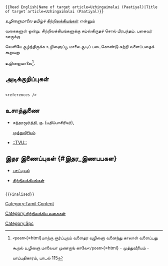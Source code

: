 ```{=mediawiki}
{{Read English|Name of target article=Uzhingaimalai (Paatiyal)|Title of target article=Uzhingaimalai (Paatiyal)}}
```
*உழிஞைமாலை* தமிழ்ச் [சிற்றிலக்கியங்கள்](சிற்றிலக்கியங்கள் "wikilink") என்னும்
வகைகளுள் ஒன்று. சிற்றிலக்கியங்களுக்கு சம்ஸ்கிருதச் சொல் பிரபந்தம். பகைவர் ஊருக்கு
வெளியே சூழ்ந்திருக்க உழிஞைப்பூ மாலை சூடிப் படைகொண்டு சுற்றி வளைப்பதைக் கூறுவது
உழிஞைமாலை[^1].

## அடிக்குறிப்புகள்

```{=html}
<references />
```
## உசாத்துணை

-   சுந்தரமூர்த்தி, கு. (பதிப்பாசிரியர்),
    [முத்துவீரியம்](http://www.tamilvu.org/library/libindex.htm)
-   [::TVU::](https://www.tamilvu.org/slet/l0I00/l0I00pka.jsp?pno=481)

## இதர இணைப்புகள் {#இதர_இணபபகள}

-   [பாட்டியல்](பாட்டியல் "wikilink")
-   [சிற்றிலக்கியங்கள்](சிற்றிலக்கியங்கள் "wikilink")

```{=mediawiki}
{{Finalised}}
```
[Category:Tamil Content](Category:Tamil_Content "wikilink")
[Category:சிற்றிலக்கிய வகைகள்](Category:சிற்றிலக்கிய_வகைகள் "wikilink")
[Category:Spc](Category:Spc "wikilink")

[^1]: `<poem>`{=html}மாற்றா ரூர்ப்புறம் வளைதர வுழிஞை வனைந்து காலாள் வளைப்பது
    கூறல் உழிஞை மாலையா முணருங் காலே`</poem>`{=html} - முத்துவீரியம் -
    யாப்பதிகாரம், பாடல் 115
